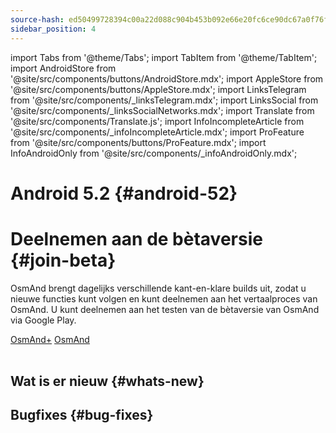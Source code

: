```yaml
---
source-hash: ed50499728394c00a22d088c904b453b092e66e20fc6ce90dc67a0f76f4c2bce
sidebar_position: 4
---
```

import Tabs from '@theme/Tabs';
import TabItem from '@theme/TabItem';
import AndroidStore from '@site/src/components/buttons/AndroidStore.mdx';
import AppleStore from '@site/src/components/buttons/AppleStore.mdx';
import LinksTelegram from '@site/src/components/_linksTelegram.mdx';
import LinksSocial from '@site/src/components/_linksSocialNetworks.mdx';
import Translate from '@site/src/components/Translate.js';
import InfoIncompleteArticle from '@site/src/components/_infoIncompleteArticle.mdx';
import ProFeature from '@site/src/components/buttons/ProFeature.mdx';
import InfoAndroidOnly from '@site/src/components/_infoAndroidOnly.mdx';  



# Android 5.2 {#android-52}



# Deelnemen aan de bètaversie {#join-beta}

OsmAnd brengt dagelijks verschillende kant-en-klare builds uit, zodat u nieuwe functies kunt volgen en kunt deelnemen aan het vertaalproces van OsmAnd. U kunt deelnemen aan het testen van de bètaversie van OsmAnd via Google Play.

<div class="button-row">
  <a class="button button--active" href="https://play.google.com/apps/testing/net.osmand.plus">OsmAnd+</a>
  <a class="button button--active" href="https://play.google.com/apps/testing/net.osmand">OsmAnd</a>
</div>  

<br/>


## Wat is er nieuw {#whats-new}




## Bugfixes {#bug-fixes}